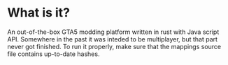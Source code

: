# What is it?
An out-of-the-box GTA5 modding platform written in rust with Java script API.
Somewhere in the past it was inteded to be multiplayer, but that part never got finished.
To run it properly, make sure that the mappings source file contains up-to-date hashes.
